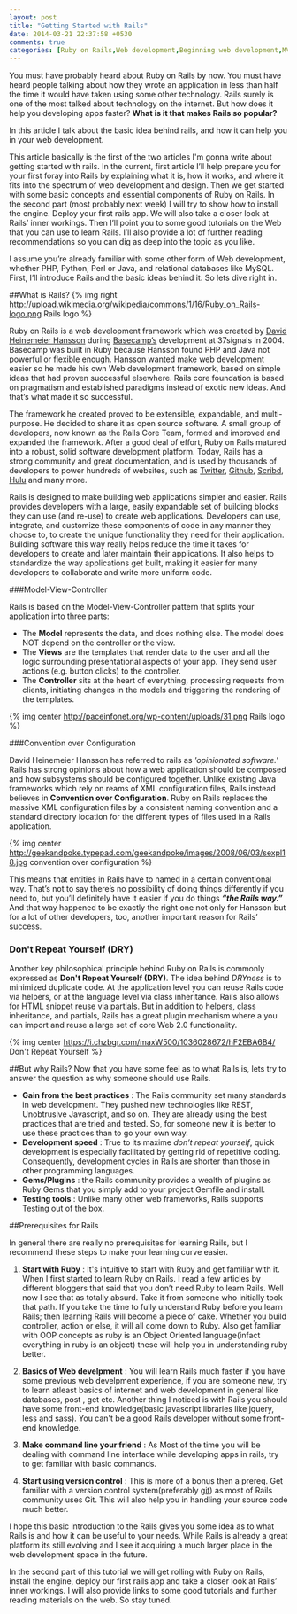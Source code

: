 ```yaml
---
layout: post
title: "Getting Started with Rails"
date: 2014-03-21 22:37:58 +0530
comments: true
categories: [Ruby on Rails,Web development,Beginning web development,MVC]
---
```


You must have probably heard about Ruby on Rails by now. You must have heard people talking about how they wrote an application in less than half the time it would have taken using some other technology. Rails surely is one of the most talked about technology on the internet. But how does it help you developing apps faster? **What is it that makes Rails so popular?** 

In this article I talk about the basic idea behind rails, and how it can help you in your web development.

<!-- more -->

This article basically is the first of the two articles I'm gonna write about getting started with rails. In the current, first article I’ll help prepare you for your first foray into Rails by explaining what it is, how it works, and where it fits into the spectrum of web development and design. Then we get started with some basic concepts and essential components of Ruby on Rails. In the second part (most probably next week) I will try to show how to install the engine. Deploy your first rails app. We will also take a closer look at Rails’ inner workings. Then I’ll point you to some good tutorials on the Web that you can use to learn Rails. I’ll also provide a lot of further reading recommendations so you can dig as deep into the topic as you like.

I assume you’re already familiar with some other form of Web development, whether PHP, Python, Perl or Java, and relational databases like MySQL. First, I’ll introduce Rails and the basic ideas behind it. So lets dive right in.


##What is Rails? {% img right http://upload.wikimedia.org/wikipedia/commons/1/16/Ruby_on_Rails-logo.png  Rails logo %}

Ruby on Rails is a web development framework which was created by [David Heinemeier Hansson](http://david.heinemeierhansson.com/) during [Basecamp’s](https://basecamp.com/) development at 37signals in 2004. Basecamp was built in Ruby because Hansson found PHP and Java not powerful or flexible enough. Hansson wanted make web development easier so he made his own Web development framework, based on simple ideas that had proven successful elsewhere. Rails core foundation is based on pragmatism and established paradigms instead of exotic new ideas. And that’s what made it so successful.

The framework he created proved to be extensible, expandable, and multi-purpose. He decided to share it as open source software. A small group of developers, now known as the Rails Core Team, formed and improved and expanded the framework. After a good deal of effort, Ruby on Rails matured into a robust, solid software development platform. Today, Rails has a strong community and great documentation, and is used by thousands of developers to power hundreds of websites, such as [Twitter](https://twitter.com/), [Github](http://github.com), [Scribd](http://www.scribd.com/), [Hulu](http://www.hulu.com/) and many more.

Rails is designed to make building web applications simpler and easier. Rails provides developers with a large, easily expandable set of building blocks they can use (and re-use) to create web applications. Developers can use, integrate, and customize these components of code in any manner they choose to, to create the unique functionality they need for their application. Building software this way really helps reduce the time it takes for developers to create and later maintain their applications. It also helps to standardize the way applications get built, making it easier for many developers to collaborate and write more uniform code.

###Model-View-Controller

Rails is based on the Model-View-Controller pattern that splits your application into three parts:

 * The **Model** represents the data, and does nothing else. The model does NOT depend on the controller or the view. 
 * The **Views** are the templates that render data to the user and all the logic surrounding presentational aspects of your app. They send user actions (e.g. button clicks) to the controller.
 * The **Controller** sits at the heart of everything, processing requests from clients, initiating changes in the models and triggering the rendering of the templates.

 {% img center http://paceinfonet.org/wp-content/uploads/31.png  Rails logo %}

###Convention over Configuration

David Heinemeier Hansson has referred to rails as _'opinionated software.'_ Rails has strong opinions about how a web application should be composed and how subsystems should be configured together. Unlike existing Java frameworks which rely on reams of XML configuration files, Rails instead believes in __Convention over Configuration__. Ruby on Rails replaces the massive XML configuration files by a consistent naming convention and a standard directory location for the different types of files used in a Rails application.


{% img center http://geekandpoke.typepad.com/geekandpoke/images/2008/06/03/sexpl18.jpg  convention over configuration %}

This means that entities in Rails have to named in a certain conventional way. That’s not to say there’s no possibility of doing things differently if you need to, but you’ll definitely have it easier if you do things **_“the Rails way.”_** And that way happened to be exactly the right one not only for Hansson but for a lot of other developers, too, another important reason for Rails’ success.

### Don't Repeat Yourself (DRY)

Another key philosophical principle behind Ruby on Rails is commonly expressed as **Don't Repeat Yourself (DRY)**. The idea behind _DRYness_ is to minimized duplicate code. At the application level you can reuse Rails code via helpers, or at the language level via class inheritance. Rails also allows for HTML snippet reuse via partials. But in addition to helpers, class inheritance, and partials, Rails has a great plugin mechanism where a you can import and reuse a large set of core Web 2.0 functionality.

{% img center https://i.chzbgr.com/maxW500/1036028672/hF2EBA6B4/  Don't Repeat Yourself %}

##But why Rails?
Now that you have some feel as to what Rails is, lets try to answer the question as why someone should use Rails.

* **Gain from the best practices** : The Rails community set many standards in web development. They pushed new technologies like REST, Unobtrusive Javascript, and so on. They are already using the best practices that are tried and tested. So, for someone new it is better to use these practices than to go your own way.
* **Development speed** : True to its maxime _don’t repeat yourself_, quick development is especially facilitated by getting rid of repetitive coding. Consequently, development cycles in Rails are shorter than those in other programming languages. 
* **Gems/Plugins** :  the Rails community provides a wealth of plugins as Ruby Gems that you simply add to your project Gemfile and install.
* **Testing tools** : Unlike many other web frameworks, Rails supports Testing out of the box.

##Prerequisites for Rails

In general there are really no prerequisites for learning Rails, but I recommend these steps to make your learning curve easier.

1. **Start with Ruby** : It's intuitive to start with Ruby and get familiar with it. When I first started to learn Ruby on Rails. I read a few articles by different bloggers that said that you don’t need Ruby to learn Rails. Well now I see that as totally absurd. Take it from someone who initially took that path. If you take the time to fully understand Ruby before you learn Rails; then learning Rails will become a piece of cake. Whether you build controller, action or else, it will all come down to Ruby. Also get familiar with OOP concepts as ruby is an Object Oriented language(infact everything in ruby is an object) these will help you in understanding ruby better.

2. **Basics of Web develpment** : You will learn Rails much faster if you have some previous web develpment experience, if you are someone new, try to learn atleast basics of internet and web development in general like databases, post , get etc. Another thing I noticed is with Rails you should have some front-end knowledge(basic javascript libraries like jquery, less and sass). You can't be a good Rails developer without some front-end knowledge.

3. **Make command line your friend** : As Most of the time you will be dealing with command line interface while developing apps in rails, try to get familiar with basic commands.

4. **Start using version control** : This is more of a bonus then a prereq. Get familiar with a version control system(preferably [git](http://git-scm.com/)) as most of Rails community uses Git. This will also help you in handling your source code much better. 

I hope this basic introduction to the  Rails gives you some idea as to what Rails is and how it can be useful to your needs. While Rails is already a great platform its still evolving and I see it acquiring a much larger place in the web development space in the future. 

In the second part of this tutorial we will get rolling with Ruby on Rails, install the engine, deploy our first rails app and take a closer look at Rails’ inner workings. I will also provide links to some good tutorials and further reading materials on the web. So stay tuned.